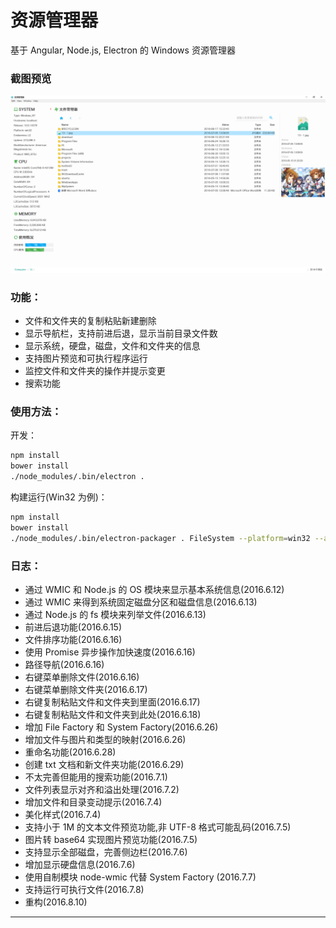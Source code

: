 # 资源管理器

  基于 Angular, Node.js, Electron 的 Windows 资源管理器

### 截图预览
![image](https://raw.githubusercontent.com/Ruiming/FileSystem/master/static/windows.png)

### 功能：

  - 文件和文件夹的复制粘贴新建删除
  - 显示导航栏，支持前进后退，显示当前目录文件数
  - 显示系统，硬盘，磁盘，文件和文件夹的信息
  - 支持图片预览和可执行程序运行
  - 监控文件和文件夹的操作并提示变更
  - 搜索功能


### 使用方法：

开发：
```sh
npm install
bower install
./node_modules/.bin/electron .
```

构建运行(Win32 为例)：
```sh
npm install
bower install
./node_modules/.bin/electron-packager . FileSystem --platform=win32 --asar --arch=ia32
```


### 日志：

  - 通过 WMIC 和 Node.js 的 OS 模块来显示基本系统信息(2016.6.12)
  - 通过 WMIC 来得到系统固定磁盘分区和磁盘信息(2016.6.13)
  - 通过 Node.js 的 fs 模块来列举文件(2016.6.13)
  - 前进后退功能(2016.6.15)
  - 文件排序功能(2016.6.16)
  - 使用 Promise 异步操作加快速度(2016.6.16)
  - 路径导航(2016.6.16)
  - 右键菜单删除文件(2016.6.16)
  - 右键菜单删除文件夹(2016.6.17)
  - 右键复制粘贴文件和文件夹到里面(2016.6.17)
  - 右键复制粘贴文件和文件夹到此处(2016.6.18)
  - 增加 File Factory 和 System Factory(2016.6.26)
  - 增加文件与图片和类型的映射(2016.6.26)
  - 重命名功能(2016.6.28)
  - 创建 txt 文档和新文件夹功能(2016.6.29)
  - 不太完善但能用的搜索功能(2016.7.1)
  - 文件列表显示对齐和溢出处理(2016.7.2)
  - 增加文件和目录变动提示(2016.7.4)
  - 美化样式(2016.7.4)
  - 支持小于 1M 的文本文件预览功能,非 UTF-8 格式可能乱码(2016.7.5)
  - 图片转 base64 实现图片预览功能(2016.7.5)
  - 支持显示全部磁盘，完善侧边栏(2016.7.6)
  - 增加显示硬盘信息(2016.7.6)
  - 使用自制模块 node-wmic 代替 System Factory (2016.7.7)
  - 支持运行可执行文件(2016.7.8)
  - 重构(2016.8.10)


 ---
